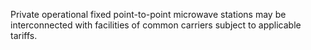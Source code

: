 Private operational fixed point-to-point microwave stations may be interconnected with facilities of common carriers subject to applicable tariffs.

